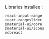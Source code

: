 
Libraries installee :

    react-input-range
    react-rangeslider
    @material-ui/core
    @material-ui/icons
    mdbreact